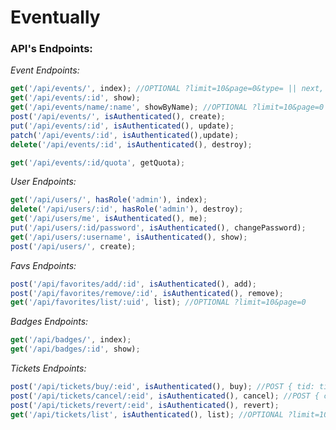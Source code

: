 # Eventually

<h3>API's Endpoints:</h3>

*Event Endpoints:*
```javascript
get('/api/events/', index); //OPTIONAL ?limit=10&page=0&type= || next, now, old
get('/api/events/:id', show);
get('/api/events/name/:name', showByName); //OPTIONAL ?limit=10&page=0
post('/api/events/', isAuthenticated(), create);
put('/api/events/:id', isAuthenticated(), update);
patch('/api/events/:id', isAuthenticated(),update);
delete('/api/events/:id', isAuthenticated(), destroy);

get('/api/events/:id/quota', getQuota);
```

*User Endpoints:*
```javascript
get('/api/users/', hasRole('admin'), index);
delete('/api/users/:id', hasRole('admin'), destroy);
get('/api/users/me', isAuthenticated(), me);
put('/api/users/:id/password', isAuthenticated(), changePassword);
get('/api/users/:username', isAuthenticated(), show);
post('/api/users/', create);
```

*Favs Endpoints:*
```javascript
post('/api/favorites/add/:id', isAuthenticated(), add);
post('/api/favorites/remove/:id', isAuthenticated(), remove);
get('/api/favorites/list/:uid', list); //OPTIONAL ?limit=10&page=0
```

*Badges Endpoints:*
```javascript
get('/api/badges/', index);
get('/api/badges/:id', show);
```

*Tickets Endpoints:*
```javascript
post('/api/tickets/buy/:eid', isAuthenticated(), buy); //POST { tid: ticketID }
post('/api/tickets/cancel/:eid', isAuthenticated(), cancel); //POST { cancelIds: [_ids] }
post('/api/tickets/revert/:eid', isAuthenticated(), revert);
get('/api/tickets/list', isAuthenticated(), list); //OPTIONAL ?limit=10&page=0
```
